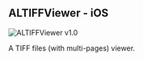   ALTIFFViewer - iOS
---------------

![ALTIFFViewer v1.0](http://albertolourenco.com.br/altiffviewer.png)

A TIFF files (with multi-pages) viewer.
